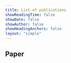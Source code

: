 ```yaml
---
title: List of publications
showReadingTime: false
showDate: false
showAuthor: false
showHeadingAnchors: false
layout: "simple"
---
```


## Paper